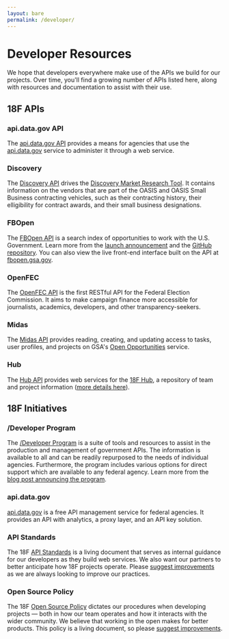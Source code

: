 ```yaml
---
layout: bare
permalink: /developer/
---
```


# Developer Resources

<p class="lead">
  We hope that developers everywhere make use of the APIs we build for our projects. Over time, you'll find a growing number of APIs listed here, along with resources and documentation to assist with their use.
</p>

## 18F APIs 

### api.data.gov API

The [api.data.gov API](https://api.data.gov/developer/) provides a means for agencies that use the [api.data.gov](https://api.data.gov/) service to administer it through a web service.  

### Discovery 

The [Discovery API](https://discovery.gsa.gov/docs/) drives the [Discovery Market Research Tool](https://discovery.gsa.gov/). It contains information on the vendors that are part of the OASIS and OASIS Small Business contracting vehicles, such as their contracting history, their elligibility for contract awards, and their small business designations. 

### FBOpen

The [FBOpen API](https://18f.github.io/fbopen/) is a search index of opportunities to work with the U.S. Government. Learn more from the [launch announcement](https://18f.gsa.gov/2014/03/31/announcing-fbopen-government-opportunities-made-easier/) and the [GitHub repository](https://github.com/18f/fbopen). You can also view the live front-end interface built on the API at [fbopen.gsa.gov](https://fbopen.gsa.gov).

### OpenFEC

The [OpenFEC API](https://api.open.fec.gov/developers) is the first RESTful API for the Federal Election Commission. It aims to make campaign finance more accessible for journalists, academics, developers, and other transparency-seekers.

### Midas 

The [Midas API](https://pages.18f.gov/midas/developer/) provides reading, creating, and updating access to tasks, user profiles, and projects on GSA's [Open Opportunities](https://openopps.digitalgov.gov) service.  

### Hub

The [Hub API](https://18f.gsa.gov/hub/api/) provides web services for the [18F Hub](https://18f.gsa.gov/hub/), a repository of team and project information ([more details here](https://18f.gsa.gov/2014/12/23/hub/)). 


## 18F Initiatives

### /Developer Program

The [/Developer Program](http://18f.github.io/API-All-the-X/) is a suite of tools and resources to assist in the production and management of government APIs. The information is available to all and can be readily repurposed to the needs of individual agencies.  Furthermore, the program includes various options for direct support which are available to any federal agency. Learn more from the [blog post announcing the program](https://18f.gsa.gov/2014/05/29/announcing-the-developer-program-a-new-hub-for/).

### api.data.gov

[api.data.gov](https://api.data.gov) is a free API management service for federal agencies.  It provides an API with analytics, a proxy layer, and an API key solution.

### API Standards

The 18F [API Standards](https://github.com/18f/api-standards) is a living document that serves as internal guidance for our developers as they build web services.  We also want our partners to better anticipate how 18F projects operate.  Please [suggest improvements](https://github.com/18f/api-standards/issues) as we are always looking to improve our practices.

### Open Source Policy

The 18F [Open Source Policy](https://github.com/18F/open-source-policy) dictates our procedures when developing projects — both in how our team operates and how it interacts with the wider community.  We believe that working in the open makes for better products.  This policy is a living document, so please [suggest improvements](https://github.com/18F/open-source-policy/issues).

